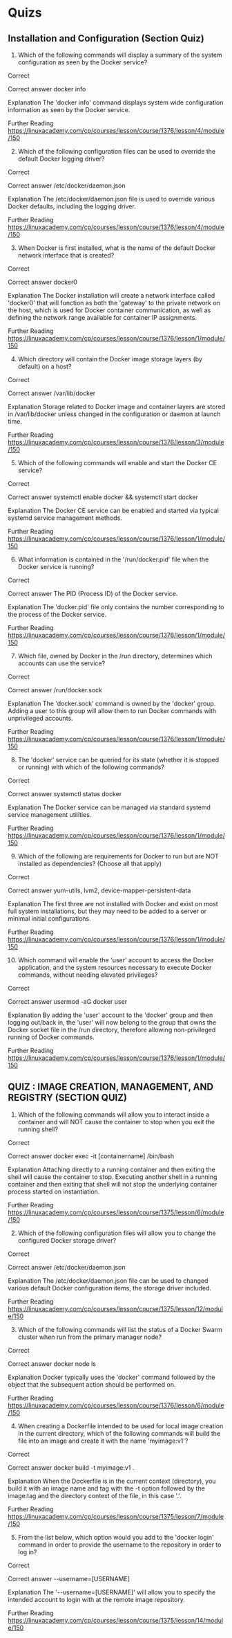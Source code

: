 # Quizs

## Installation and Configuration (Section Quiz)

1) Which of the following commands will display a summary of the system configuration as seen by the Docker service?

Correct

Correct answer
docker info

Explanation
The 'docker info' command displays system wide configuration information as seen by the Docker service.

Further Reading
https://linuxacademy.com/cp/courses/lesson/course/1376/lesson/4/module/150

2) Which of the following configuration files can be used to override the default Docker logging driver?

Correct

Correct answer
/etc/docker/daemon.json

Explanation
The /etc/docker/daemon.json file is used to override various Docker defaults, including the logging driver.

Further Reading
https://linuxacademy.com/cp/courses/lesson/course/1376/lesson/4/module/150

3) When Docker is first installed, what is the name of the default Docker network interface that is created?

Correct

Correct answer
docker0

Explanation
The Docker installation will create a network interface called 'docker0' that will function as both the 'gateway' to the private network on the host, which is used for Docker container communication, as well as defining the network range available for container IP assignments.

Further Reading
https://linuxacademy.com/cp/courses/lesson/course/1376/lesson/1/module/150

4) Which directory will contain the Docker image storage layers (by default) on a host?

Correct

Correct answer
/var/lib/docker

Explanation
Storage related to Docker image and container layers are stored in /var/lib/docker unless changed in the configuration or daemon at launch time.

Further Reading
https://linuxacademy.com/cp/courses/lesson/course/1376/lesson/3/module/150

5) Which of the following commands will enable and start the Docker CE service?

Correct

Correct answer
systemctl enable docker && systemctl start docker

Explanation
The Docker CE service can be enabled and started via typical systemd service management methods.

Further Reading
https://linuxacademy.com/cp/courses/lesson/course/1376/lesson/1/module/150

6) What information is contained in the '/run/docker.pid' file when the Docker service is running?

Correct

Correct answer
The PID (Process ID) of the Docker service.

Explanation
The 'docker.pid' file only contains the number corresponding to the process of the Docker service.

Further Reading
https://linuxacademy.com/cp/courses/lesson/course/1376/lesson/1/module/150

7) Which file, owned by Docker in the /run directory, determines which accounts can use the service?

Correct

Correct answer
/run/docker.sock

Explanation
The 'docker.sock' command is owned by the 'docker' group. Adding a user to this group will allow them to run Docker commands with unprivileged accounts.

Further Reading
https://linuxacademy.com/cp/courses/lesson/course/1376/lesson/1/module/150

8) The 'docker' service can be queried for its state (whether it is stopped or running) with which of the following commands?

Correct

Correct answer
systemctl status docker

Explanation
The Docker service can be managed via standard systemd service management utilities.

Further Reading
https://linuxacademy.com/cp/courses/lesson/course/1376/lesson/1/module/150

9) Which of the following are requirements for Docker to run but are NOT installed as dependencies? (Choose all that apply)

Correct

Correct answer
yum-utils, lvm2, device-mapper-persistent-data

Explanation
The first three are not installed with Docker and exist on most full system installations, but they may need to be added to a server or minimal initial configurations.

Further Reading
https://linuxacademy.com/cp/courses/lesson/course/1376/lesson/1/module/150

10) Which command will enable the 'user' account to access the Docker application, and the system resources necessary to execute Docker commands, without needing elevated privileges?

Correct

Correct answer
usermod -aG docker user

Explanation
By adding the 'user' account to the 'docker' group and then logging out/back in, the 'user' will now belong to the group that owns the Docker socket file in the /run directory, therefore allowing non-privileged running of Docker commands.

Further Reading
https://linuxacademy.com/cp/courses/lesson/course/1376/lesson/1/module/150

## QUIZ : IMAGE CREATION, MANAGEMENT, AND REGISTRY (SECTION QUIZ)

1) Which of the following commands will allow you to interact inside a container and will NOT cause the container to stop when you exit the running shell?

Correct

Correct answer
docker exec -it [containername] /bin/bash

Explanation
Attaching directly to a running container and then exiting the shell will cause the container to stop. Executing another shell in a running container and then exiting that shell will not stop the underlying container process started on instantiation.

Further Reading
https://linuxacademy.com/cp/courses/lesson/course/1375/lesson/6/module/150

2) Which of the following configuration files will allow you to change the configured Docker storage driver?

Correct

Correct answer
/etc/docker/daemon.json

Explanation
The /etc/docker/daemon.json file can be used to changed various default Docker configuration items, the storage driver included.

Further Reading
https://linuxacademy.com/cp/courses/lesson/course/1375/lesson/12/module/150

3) Which of the following commands will list the status of a Docker Swarm cluster when run from the primary manager node?

Correct

Correct answer
docker node ls

Explanation
Docker typically uses the 'docker' command followed by the object that the subsequent action should be performed on.

Further Reading
https://linuxacademy.com/cp/courses/lesson/course/1376/lesson/6/module/150

4) When creating a Dockerfile intended to be used for local image creation in the current directory, which of the following commands will build the file into an image and create it with the name 'myimage:v1'?

Correct

Correct answer
docker build -t myimage:v1 .

Explanation
When the Dockerfile is in the current context (directory), you build it with an image name and tag with the -t option followed by the image:tag and the directory context of the file, in this case '.'.

Further Reading
https://linuxacademy.com/cp/courses/lesson/course/1375/lesson/7/module/150

5) From the list below, which option would you add to the 'docker login' command in order to provide the username to the repository in order to log in?

Correct

Correct answer
--username=[USERNAME]

Explanation
The '--username=[USERNAME]' will allow you to specify the intended account to login with at the remote image repository.

Further Reading
https://linuxacademy.com/cp/courses/lesson/course/1375/lesson/14/module/150